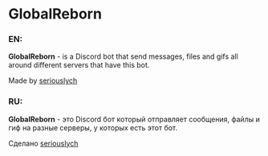 # GlobalReborn

### EN:

**GlobalReborn** - is a Discord bot that send messages, files and gifs all around different servers that have this bot.

Made by [seriouslych](https://github.com/seriouslych)

### RU:

**GlobalReborn** - это Discord бот который отправляет сообщения, файлы и гиф на разные серверы, у которых есть этот бот.

Сделано [seriouslych](https://github.com/seriouslych)